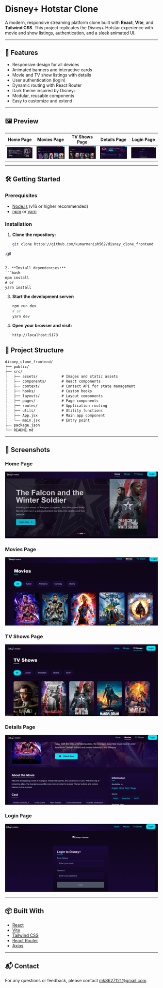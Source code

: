 # Disney+ Hotstar Clone

A modern, responsive streaming platform clone built with **React**, **Vite**, and **Tailwind CSS**. This project replicates the Disney+ Hotstar experience with movie and show listings, authentication, and a sleek animated UI.

---

## 🚀 Features

- Responsive design for all devices
- Animated banners and interactive cards
- Movie and TV show listings with details
- User authentication (login)
- Dynamic routing with React Router
- Dark theme inspired by Disney+
- Modular, reusable components
- Easy to customize and extend

---

## 🖼️ Preview

| Home Page | Movies Page | TV Shows Page | Details Page | Login Page |
|-----------|-------------|------------|-------------|------------|
| ![Home](./src/assets/home.png) | ![Movies](./src/assets/movie.png) | ![TV Shows](./src/assets/tvshows.png) | ![Details](./src/assets/moviecard.png) | ![Login](./src/assets/login.png) |

---

## 🛠️ Getting Started

### Prerequisites

- [Node.js](https://nodejs.org/) (v16 or higher recommended)
- [npm](https://www.npmjs.com/) or [yarn](https://yarnpkg.com/)

### Installation

1. **Clone the repository:**
   ```bash
   git clone https://github.com/kumarmanish562/disney_clone_frontend
.git
  
   ```

2. **Install dependencies:**
   ```bash
   npm install
   # or
   yarn install
   ```

3. **Start the development server:**
   ```bash
   npm run dev
   # or
   yarn dev
   ```

4. **Open your browser and visit:**
   ```
   http://localhost:5173
   ```

## 📁 Project Structure

```
disney_clone_frontend/
├── public/
├── src/
│   ├── assets/           # Images and static assets
│   ├── components/       # React components
│   ├── context/          # Context API for state management
│   ├── hooks/            # Custom hooks
│   ├── layouts/          # Layout components
│   ├── pages/            # Page components
│   ├── routes/           # Application routing
│   ├── utils/            # Utility functions
│   ├── App.jsx           # Main app component
│   └── main.jsx          # Entry point
├── package.json
└── README.md
```

---

## 📸 Screenshots

### Home Page

![Home Page](./src/assets/home.png)

### Movies Page

![Movies Page](./src/assets/movie.png)

### TV Shows Page

![TV Shows Page](./src/assets/tvshows.png)

### Details Page

![Details Page](./src/assets/moviecard.png)

### Login Page

![Login Page](./src/assets/login.png)

---

## 📦 Built With

- [React](https://react.dev/)
- [Vite](https://vitejs.dev/)
- [Tailwind CSS](https://tailwindcss.com/)
- [React Router](https://reactrouter.com/)
- [Axios](https://axios-http.com/)

---





## 📬 Contact

For any questions or feedback, please contact [mk8627121@gmail.com](mk8627121@gmail.com).